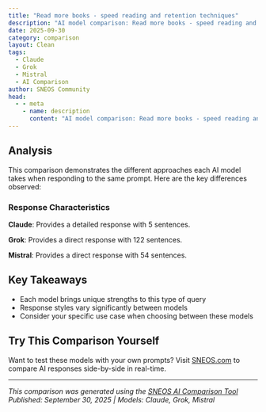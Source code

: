 ```yaml
---
title: "Read more books - speed reading and retention techniques"
description: "AI model comparison: Read more books - speed reading and retention techniques..."
date: 2025-09-30
category: comparison
layout: Clean
tags:
  - Claude
  - Grok
  - Mistral
  - AI Comparison
author: SNEOS Community
head:
  - - meta
    - name: description
      content: "AI model comparison: Read more books - speed reading and retention techniques..."
---
```


<ChatComparison
  title="Read more books - speed reading and retention techniques"
  prompt="Read more books - speed reading and retention techniques"
  :responses='{"Claude": "# Speed Reading \u0026 Retention Techniques\n\n## Core Speed Reading Methods\n\n### **Eliminate Subvocalization**\n- **The Problem**: \u0022Hearing\u0022 words in your head limits you to speaking speed (~250 WPM)\n- **Solution**: Keep your inner voice busy by humming, counting, or chewing gum while reading\n- **Practice**: Read while listening to instrumental music\n\n### **Expand Visual Span**\n- **Technique**: Read in chunks/phrases instead of word-by-word\n- **Practice**: Use your finger or a pen to guide your eyes in smooth sweeps\n- **Goal**: Gradually increase the number of words you capture per fixation\n\n### **Reduce Regression**\n- **Problem**: Re-reading passages wastes time and breaks flow\n- **Solution**: Use a pacer (finger, pen, or card) to maintain forward momentum\n- **Mindset**: Accept that some comprehension loss initially is normal\n\n## Retention Strategies\n\n### **Pre-Reading Setup**\n- **Preview**: Scan headings, subheadings, and summaries first\n- **Set Purpose**: Define what you want to learn before starting\n- **Prime Your Brain**: Think about what you already know on the topic\n\n### **Active Reading Techniques**\n- **SQ3R Method**: Survey, Question, Read, Recite, Review\n- **Mental Mapping**: Create visual connections between concepts\n- **Annotation**: Write brief notes in margins or use sticky notes\n\n### **Post-Reading Reinforcement**\n- **Immediate Summary**: Write 3-5 key takeaways within 24 hours\n- **Spaced Review**: Revisit notes after 1 day, 1 week, 1 month\n- **Teach Someone**: Explain concepts to others (or yourself out loud)\n\n## Practical Implementation\n\n### **Daily Practice Routine**\n1. **Week 1-2**: Focus on eliminating subvocalization (15 min/day)\n2. **Week 3-4**: Add peripheral vision expansion exercises\n3. **Week 5\u002B**: Integrate retention techniques\n\n### **Reading Environment**\n- **Minimize Distractions**: Phone away, quiet space\n- **Optimal Lighting**: Bright enough to avoid eye strain\n- **Posture**: Upright position, book at proper angle\n\n### **Different Materials, Different Approaches**\n- **Fiction**: Focus on flow, allow some regression for enjoyment\n- **Technical/Academic**: Slower pace, heavy note-taking\n- **News/Articles**: Skim for main points, read key paragraphs fully\n\n## Measuring Progress\n\n### **Speed Benchmarks**\n- Average reader: 200-300 WPM\n- Good speed reader: 400-600 WPM \n- Advanced: 800\u002B WPM\n\n### **Comprehension Check**\n- Aim to maintain 70%\u002B comprehension\n- Test yourself with questions after reading\n- Quality over speed - adjust pace based on material importance\n\n## Advanced Techniques\n\n### **Meta-Guiding**\n- Use multiple fingers to track different parts of text\n- Practice reading in columns or vertical patterns\n\n### **Strategic Skipping**\n- Identify low-value words (the, and, but) that can be glossed over\n- Focus on nouns and verbs that carry main meaning\n\n### **Mind Palace Method**\n- Associate key concepts with familiar locations\n- Create vivid mental images for abstract concepts\n\n**Remember**: Speed reading is a skill that improves with consistent practice. Start with easier material and gradually work up to more complex texts.", "Grok": "Reading more books and retaining the information you read can be greatly enhanced by learning speed reading and retention techniques. Below, I\u0027ll outline practical strategies for both, so you can read faster while still understanding and remembering the content.\n\n---\n\n### **Speed Reading Techniques**\nSpeed reading is about increasing the number of words you read per minute (WPM) without sacrificing comprehension. The average reading speed is about 200-250 WPM, but with practice, you can aim for 400-700 WPM.\n\n1. **Eliminate Subvocalization** \n - Subvocalization is the habit of silently pronouncing words in your head as you read. This slows you down because it ties your reading speed to your speaking speed.\n - **How to reduce it**: Focus on visualizing the meaning of the text rather than \u0022hearing\u0022 the words. You can also hum softly or chew gum while reading to distract your inner voice.\n - Start by practicing with easier texts and gradually move to more complex material.\n\n2. **Use a Pointer or Guide** \n - Use your finger, a pen, or a pointer to guide your eyes along the lines of text. This prevents regression (re-reading lines) and helps maintain a steady pace.\n - **How to do it**: Move the pointer smoothly under the text at a consistent speed, forcing your eyes to keep up. Avoid stopping or going back.\n\n3. **Expand Your Peripheral Vision (Chunking)** \n - Instead of reading word by word, train your eyes to take in groups of words (chunks) at a time. This reduces the number of eye movements (saccades) and increases speed.\n - **How to practice**: Focus on the center of a line and try to absorb 3-5 words at a glance using your peripheral vision. Use apps like Spreeder or AccelaReader to practice chunking.\n\n4. **Minimize Regression** \n - Re-reading sentences or paragraphs slows you down significantly. Trust your initial understanding and keep moving forward.\n - **How to avoid it**: Cover the text you\u2019ve already read with a piece of paper or use a pointer to prevent your eyes from wandering back.\n\n5. **Preview the Material** \n - Before diving into a book or chapter, skim the headings, subheadings, bolded terms, and summaries to get an overview of the content. This primes your brain for what\u2019s coming and helps you read faster with context.\n - **How to do it**: Spend 1-2 minutes skimming, noting key ideas or questions you expect the text to answer.\n\n6. **Practice with a Timer** \n - Set a timer for 10-15 minutes and track how many pages or words you read. Gradually push yourself to increase your speed while maintaining comprehension.\n - Use tools like a WPM calculator to measure progress over time.\n\n7. **Adjust Speed Based on Material** \n - Not all texts require the same reading speed. Slow down for dense, technical material and speed up for lighter fiction or familiar topics.\n\n---\n\n### **Retention Techniques**\nSpeed reading is only effective if you can remember and apply what you\u2019ve read. Retention is about actively engaging with the material and reinforcing memory.\n\n1. **Active Reading** \n - Engage with the text by asking questions, making predictions, and summarizing key points in your own words as you go.\n - **How to do it**: Pause after each chapter or section to mentally recap the main ideas. Write down or verbalize one or two takeaways.\n\n2. **Take Notes or Highlight Key Points** \n - Jot down important concepts, quotes, or ideas in the margins or a separate notebook. Highlighting forces you to process what\u2019s significant.\n - **Pro Tip**: Use the Cornell Note-Taking System\u2014divide your page into cues, notes, and summaries for better organization and review.\n\n3. **Use the SQ3R Method** \n - This stands for Survey, Question, Read, Recite, and Review. It\u2019s a structured approach to retain information.\n - **Survey**: Skim the chapter for structure (headings, images, etc.).\n - **Question**: Turn headings into questions (e.g., \u201CWhat is photosynthesis?\u201D).\n - **Read**: Actively read to answer those questions.\n - **Recite**: Summarize the answers in your own words.\n - **Review**: Revisit your notes periodically to reinforce memory.\n\n4. **Visualize and Associate** \n - Turn abstract ideas into mental images or connect them to something you already know. This makes information more memorable.\n - **How to do it**: If you\u2019re reading about historical events, imagine the scene vividly. For abstract concepts, create metaphors or analogies (e.g., think of a cell membrane as a \u201Cbouncer\u201D at a club).\n\n5. **Teach What You\u2019ve Learned** \n - Explaining concepts to someone else (or even to yourself) reinforces your understanding and highlights gaps in your knowledge.\n - **How to do it**: After finishing a chapter, summarize it aloud as if teaching a friend, or write a quick blog post or summary.\n\n6. **Spaced Repetition for Long-Term Retention** \n - Review material at increasing intervals over time to move information from short-term to long-term memory.\n - **How to do it**: Use apps like Anki or Quizlet to create flashcards of key concepts. Review them the next day, then after 3 days, a week, and so on.\n\n7. **Focus on Themes and Connections** \n - Instead of memorizing isolated facts, look for overarching themes, patterns, or arguments in the book. This creates a mental framework for the information.\n - **How to do it**: Ask, \u201CWhat is the author\u2019s main point?\u201D or \u201CHow does this chapter connect to the previous one?\u201D\n\n8. **Limit Distractions and Optimize Focus** \n - Retention suffers when your mind wanders. Create a conducive reading environment.\n - **How to do it**: Read in a quiet space, turn off notifications, and set specific reading goals (e.g., \u201CI\u2019ll read 20 pages in 30 minutes\u201D).\n\n---\n\n### **Balancing Speed and Retention**\n- **Don\u2019t sacrifice comprehension for speed**: If you\u2019re speeding through a book but can\u2019t remember anything, slow down. Comprehension is more important than raw speed.\n- **Practice daily**: Speed reading and retention are skills that improve with consistent effort. Dedicate 20-30 minutes daily to reading with these techniques.\n- **Start with easier material**: Build confidence by practicing on lighter non-fiction or familiar topics before tackling dense academic texts.\n- **Track progress**: Keep a reading journal to note how many books or pages you read weekly and how much you retain (e.g., summarize a book a week after reading it).\n\n---\n\n### **Tools and Resources for Speed Reading and Retention**\n1. **Speed Reading Apps**:\n - **Spreeder**: Helps with chunking and reducing subvocalization by displaying text at a customizable speed.\n - **AccelaReader**: Similar to Spreeder, with exercises to expand peripheral vision.\n2. **Retention Tools**:\n - **Anki**: A flashcard app for spaced repetition.\n - **Notion or Evernote**: For organizing notes and summaries.\n3. **Books on Speed Reading and Retention**:\n - *\u201CThe Speed Reading Book\u201D* by Tony Buzan: A comprehensive guide to speed reading techniques.\n - *\u201CMake It Stick\u201D* by Peter C. Brown: Focuses on learning and retention strategies.\n - *\u201CYour Memory: How It Works and How to Improve It\u201D* by Kenneth L. Higbee: Offers memory improvement tips.\n\n---\n\n### **Practical Plan to Read More Books**\n1. **Set a Reading Goal**: Aim for a specific number of books per month (e.g., 1-2 books) or pages per day (e.g., 20-30 pages).\n2. **Schedule Reading Time**: Dedicate 30-60 minutes daily to reading. Morning or bedtime often works best.\n3. **Mix Genres**: Alternate between fiction and non-fiction to keep things interesting and engage different parts of your brain.\n4. **Join a Book Club**: Discussing books with others boosts retention and motivation.\n5. **Combine Audiobooks and Physical Reading**: Use audiobooks for commutes or chores, and physical/e-books for focused reading sessions.\n\n---\n\nBy combining speed reading with active retention strategies, you can read more books efficiently and remember what matters most. Start small, be consistent, and adjust based on what works for you. Over time, you\u2019ll notice significant improvements in both speed and comprehension. Happy reading! \uD83D\uDCDA If you have specific genres or books in mind, let me know, and I can tailor suggestions further!", "Mistral": "Improving your reading speed and retention can significantly enhance your ability to consume and understand more books. Here are some techniques to help you achieve that:\n\n### Speed Reading Techniques\n\n1. **Eliminate Subvocalization**:\n - Subvocalization is the habit of saying words in your head as you read. Try to minimize this by focusing on the meaning of the text rather than the individual words.\n\n2. **Use a Pointer**:\n - Use your finger, a pen, or a pointer to guide your eyes across the page. This helps maintain focus and reduces the tendency to reread lines.\n\n3. **Expand Your Visual Span**:\n - Train your eyes to take in more words at a glance. Practice reading groups of words or even whole lines at once.\n\n4. **Avoid Regression**:\n - Regression is the habit of going back to reread words or sentences. Try to avoid this by focusing on moving forward and understanding the overall context.\n\n5. **Practice with Varied Materials**:\n - Read different types of materials (fiction, non-fiction, articles, etc.) to improve your speed and adaptability.\n\n6. **Set Goals**:\n - Set specific goals for your reading speed, such as increasing your words per minute (wpm) gradually. Use a timer to track your progress.\n\n### Retention Techniques\n\n1. **Active Reading**:\n - Engage actively with the text by asking questions, summarizing key points, and making predictions about what will happen next.\n\n2. **Take Notes**:\n - Jot down important points, questions, and insights as you read. This helps reinforce the information and makes it easier to review later.\n\n3. **Use Mnemonics**:\n - Create mnemonic devices to help remember key information. For example, use acronyms, rhymes, or visual images to associate with important points.\n\n4. **Highlight and Annotate**:\n - Highlight important passages and write notes in the margins. This helps you focus on the most critical information and makes it easier to review later.\n\n5. **Summarize**:\n - After reading a chapter or section, summarize the main points in your own words. This helps solidify your understanding and retention.\n\n6. **Teach the Material**:\n - Explain what you\u0027ve read to someone else or imagine teaching it. This process helps reinforce your memory and understanding.\n\n7. **Review Regularly**:\n - Review your notes and summaries regularly. Spaced repetition can significantly improve long-term retention.\n\n8. **Use Mind Maps**:\n - Create mind maps to visually organize information. This helps you see connections between different ideas and concepts.\n\n### Combining Speed Reading and Retention\n\n1. **Practice with Purpose**:\n - Combine speed reading techniques with active reading strategies. For example, use a pointer to guide your eyes while actively summarizing and taking notes.\n\n2. **Set Aside Dedicated Time**:\n - Allocate specific times for reading and reviewing. Consistency is key to improving both speed and retention.\n\n3. **Use Technology**:\n - Utilize apps and software designed for speed reading and retention. Some apps offer features like text highlighting, note-taking, and speed reading training.\n\n4. **Join a Book Club**:\n - Participating in a book club can motivate you to read more and discuss what you\u0027ve read, which can enhance both speed and retention.\n\nBy incorporating these techniques into your reading routine, you can significantly improve your reading speed and retention, allowing you to enjoy and learn from more books."}' 
  published-date="22:46"
/>

## Analysis

This comparison demonstrates the different approaches each AI model takes when responding to the same prompt. Here are the key differences observed:

### Response Characteristics

**Claude**: Provides a detailed response with 5 sentences. 

**Grok**: Provides a direct response with 122 sentences. 

**Mistral**: Provides a direct response with 54 sentences. 

## Key Takeaways

- Each model brings unique strengths to this type of query
- Response styles vary significantly between models
- Consider your specific use case when choosing between these models

## Try This Comparison Yourself

Want to test these models with your own prompts? Visit [SNEOS.com](https://sneos.com) to compare AI responses side-by-side in real-time.

---

*This comparison was generated using the [SNEOS AI Comparison Tool](https://sneos.com)*
*Published: September 30, 2025 | Models: Claude, Grok, Mistral*
